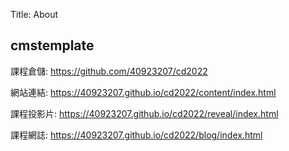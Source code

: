 Title: About

## cmstemplate

課程倉儲: <a href="https://github.com/40923207/cd2022">https://github.com/40923207/cd2022</a>

網站連結: <a href="https://40923207.github.io/cd2022/content/index.html">https://40923207.github.io/cd2022/content/index.html</a>

課程投影片: <a href="https://40923207.github.io/cd2022/reveal/index.html">https://40923207.github.io/cd2022/reveal/index.html</a>

課程網誌: <a href="https://40923207.github.io/cd2022/blog/index.html">https://40923207.github.io/cd2022/blog/index.html</a>








